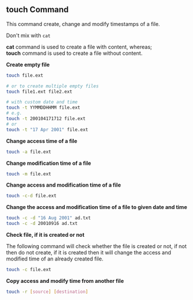 ## touch Command

This command create, change and modify timestamps of a file.

Don't mix with `cat`

**cat** command is used to create a file with content, whereas;  
**touch** command is used to create a file without content.

**Create empty file**

```bash
touch file.ext

# or to create multiple empty files
touch file1.ext file2.ext

# with custom date and time
touch -t YYMMDDHHMM file.ext
# e.g.
touch -t 200104171712 file.ext
# or
touch -t "17 Apr 2001" file.ext
```

**Change access time of a file**
```bash
touch -a file.ext
```

**Change modification time of a file**
```bash
touch -m file.ext
```

**Change access and modification time of a file**
```bash
touch -c-d file.ext
```

**Change the access and modification time of a file to given date and time**

```bash
touch -c -d "16 Aug 2001" ad.txt
touch -c -d 20010916 ad.txt
```

**Check file, if it is created or not**

The following command will check whether the file is created or not, if not then do not create, if it is created then it will change the access and modified time of an already created file.

```bash
touch -c file.ext
```

**Copy access and modify time from another file**

```bash
touch -r [source] [destination]
```
